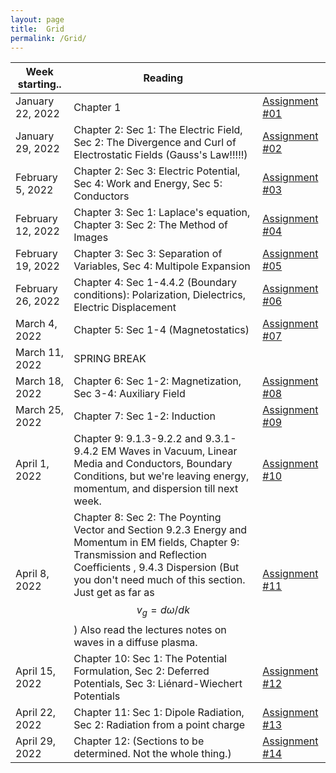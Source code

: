 ```yaml
---
layout: page
title:  Grid
permalink: /Grid/
---
```


|Week starting..   | Reading | |
|------------------|-------------------------------------------------------------------------------------------------------------------------------|---------------------------|
| January 22, 2022 | Chapter 1 | <a href='/PHY309/assignments/hw1' >Assignment \#01 |
| January 29, 2022 | Chapter 2: Sec 1: The Electric Field, Sec 2: The Divergence and Curl of Electrostatic Fields \(Gauss's Law\!\!\!\!\!\)| <a href='/PHY309/assignments/hw2' >Assignment \#02 |
| February 5, 2022 | Chapter 2: Sec 3: Electric Potential, Sec 4: Work and Energy,  Sec 5: Conductors | <a href='/PHY309/assignments/hw3' >Assignment \#03 |
| February 12, 2022 | Chapter 3: Sec 1: Laplace's equation, Chapter 3: Sec 2: The Method of Images | <a href='/PHY309/assignments/hw4' >Assignment \#04 |
| February 19, 2022 | Chapter 3: Sec 3: Separation of Variables, Sec 4: Multipole Expansion        | <a href='/PHY309/assignments/hw5' >Assignment \#05 |
| February 26, 2022 | Chapter 4: Sec 1-4.4.2 (Boundary conditions): Polarization, Dielectrics, Electric Displacement | <a href='/PHY309/assignments/hw6' >Assignment \#06 |
| March 4, 2022 | Chapter 5: Sec 1-4 (Magnetostatics) | <a href='/PHY309/assignments/hw7' >Assignment \#07 |
| March 11, 2022     | SPRING BREAK  |  |
| March 18, 2022    | Chapter 6: Sec 1-2: Magnetization, Sec 3-4: Auxiliary Field | <a href='/PHY309/assignments/hw8' >Assignment \#08 |
| March 25, 2022    | Chapter 7: Sec 1\-2: Induction  | <a href='/PHY309/assignments/hw9' >Assignment \#09 |  
| April 1, 2022    | Chapter 9:  9.1.3-9.2.2 and  9.3.1-9.4.2 EM Waves in Vacuum, Linear Media and Conductors, Boundary Conditions, but we're leaving energy, momentum, and dispersion till next week.  | <a href='/PHY309/assignments/hw10' >Assignment \#10 |  
| April 8, 2022     | Chapter 8: Sec 2: The Poynting Vector and Section 9.2.3 Energy and Momentum in EM fields, Chapter 9: Transmission and Reflection Coefficients ,  9.4.3 Dispersion (But you don't need much of this section.  Just get as far as $$v_g = d\omega/dk$$) Also read the lectures notes on waves in a diffuse plasma.       | <a href='/PHY309/assignments/hw11' >Assignment \#11 |
| April 15, 2022    | Chapter 10: Sec 1: The Potential Formulation,  Sec 2: Deferred Potentials,  Sec 3: Liénard-Wiechert Potentials | <a href='/PHY309/assignments/hw12' >Assignment \#12 | 
| April 22, 2022    | Chapter 11: Sec 1: Dipole Radiation, Sec 2: Radiation from a point charge| <a href='/PHY309/assignments/hw13' >Assignment \#13 |  
| April 29, 2022    | Chapter 12: (Sections to be determined.  Not the whole thing.)| <a href='/PHY309/assignments/hw14' >Assignment \#14 |
